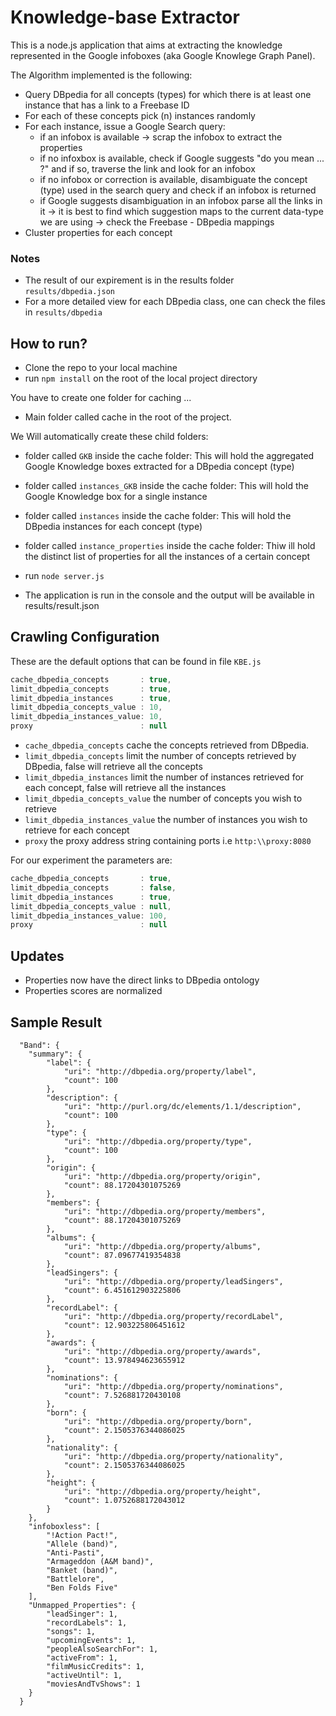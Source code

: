 Knowledge-base Extractor
=======================

This is a node.js application that aims at extracting the knowledge represented in the Google infoboxes (aka Google Knowlege Graph Panel). 

The Algorithm implemented is the following:
 - Query DBpedia for all concepts (types) for which there is at least one instance that has a <sameAs> link to a Freebase ID 
 - For each of these concepts pick (n) instances randomly 
 - For each instance, issue a Google Search query:
     + if an infobox is available -> scrap the infobox to extract the properties
     + if no infoxbox is available, check if Google suggests "do you mean ... ?" and if so, traverse the link and look for an infobox
     + if no infobox or correction is available, disambiguate the concept (type) used in the search query and check if an infobox is returned 
     + if Google suggests disambiguation in an infobox parse all the links in it -> it is best to find which suggestion maps to the current data-type we are using -> check the Freebase - DBpedia mappings
 - Cluster properties for each concept 

### Notes
- The result of our expirement is in the results folder ```results/dbpedia.json```
- For a more detailed view for each DBpedia class, one can check the files in ```results/dbpedia```

## How to run?
 - Clone the repo to your local machine
 - run ```npm install``` on the root of the local project directory 

You have to create one folder for caching ...
 - Main folder called cache in the root of the project.
 
We Will automatically create these child folders:
 
- folder called ```GKB``` inside the cache folder: This will hold the aggregated Google Knowledge boxes extracted for a DBpedia concept (type)
- folder called ```instances_GKB``` inside the cache folder: This will hold the Google Knowledge box for a single instance
- folder called ```instances``` inside the cache folder: This will hold the DBpedia instances for each concept (type)
- folder called ```instance_properties``` inside the cache folder: Thiw ill hold the distinct list of properties for all the instances of a certain concept 

 - run ```node server.js```
 - The application is run in the console and the output will be available in results/result.json

## Crawling Configuration
These are the default options that can be found in file ```KBE.js```
```js
cache_dbpedia_concepts       : true,
limit_dbpedia_concepts       : true,
limit_dbpedia_instances      : true,
limit_dbpedia_concepts_value : 10,
limit_dbpedia_instances_value: 10,
proxy                        : null
```
- ```cache_dbpedia_concepts``` cache the concepts retrieved from DBpedia.
- ```limit_dbpedia_concepts``` limit the number of concepts retrieved by DBpedia, false will retrieve all the concepts
- ```limit_dbpedia_instances``` limit the number of instances retrieved for each concept, false will retrieve all the instances
- ```limit_dbpedia_concepts_value``` the number of concepts you wish to retrieve
- ```limit_dbpedia_instances_value``` the number of instances you wish to retrieve for each concept
- ```proxy``` the proxy address string containing ports i.e ```http:\\proxy:8080```

For our experiment the parameters are:
```js
cache_dbpedia_concepts       : true,
limit_dbpedia_concepts       : false,
limit_dbpedia_instances      : true,
limit_dbpedia_concepts_value : null,
limit_dbpedia_instances_value: 100,
proxy                        : null
```

## Updates

 - Properties now have the direct links to DBpedia ontology
 - Properties scores are normalized

## Sample Result
```
  "Band": {
  	"summary": {
  		"label": {
  			"uri": "http://dbpedia.org/property/label",
  			"count": 100
  		},
  		"description": {
  			"uri": "http://purl.org/dc/elements/1.1/description",
  			"count": 100
  		},
  		"type": {
  			"uri": "http://dbpedia.org/property/type",
  			"count": 100
  		},
  		"origin": {
  			"uri": "http://dbpedia.org/property/origin",
  			"count": 88.17204301075269
  		},
  		"members": {
  			"uri": "http://dbpedia.org/property/members",
  			"count": 88.17204301075269
  		},
  		"albums": {
  			"uri": "http://dbpedia.org/property/albums",
  			"count": 87.09677419354838
  		},
  		"leadSingers": {
  			"uri": "http://dbpedia.org/property/leadSingers",
  			"count": 6.451612903225806
  		},
  		"recordLabel": {
  			"uri": "http://dbpedia.org/property/recordLabel",
  			"count": 12.903225806451612
  		},
  		"awards": {
  			"uri": "http://dbpedia.org/property/awards",
  			"count": 13.978494623655912
  		},
  		"nominations": {
  			"uri": "http://dbpedia.org/property/nominations",
  			"count": 7.526881720430108
  		},
  		"born": {
  			"uri": "http://dbpedia.org/property/born",
  			"count": 2.1505376344086025
  		},
  		"nationality": {
  			"uri": "http://dbpedia.org/property/nationality",
  			"count": 2.1505376344086025
  		},
  		"height": {
  			"uri": "http://dbpedia.org/property/height",
  			"count": 1.0752688172043012
  		}
  	},
  	"infoboxless": [
  		"!Action Pact!",
  		"Allele (band)",
  		"Anti-Pasti",
  		"Armageddon (A&M band)",
  		"Banket (band)",
  		"Battlelore",
  		"Ben Folds Five"
  	],
  	"Unmapped_Properties": {
  		"leadSinger": 1,
  		"recordLabels": 1,
  		"songs": 1,
  		"upcomingEvents": 1,
  		"peopleAlsoSearchFor": 1,
  		"activeFrom": 1,
  		"filmMusicCredits": 1,
  		"activeUntil": 1,
  		"moviesAndTvShows": 1
  	}
  }
 ```
